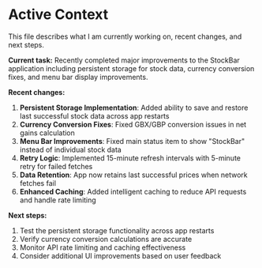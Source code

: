 # Active Context

This file describes what I am currently working on, recent changes, and next steps.

**Current task:**
Recently completed major improvements to the StockBar application including persistent storage for stock data, currency conversion fixes, and menu bar display improvements.

**Recent changes:**
1. **Persistent Storage Implementation**: Added ability to save and restore last successful stock data across app restarts
2. **Currency Conversion Fixes**: Fixed GBX/GBP conversion issues in net gains calculation
3. **Menu Bar Improvements**: Fixed main status item to show "StockBar" instead of individual stock data
4. **Retry Logic**: Implemented 15-minute refresh intervals with 5-minute retry for failed fetches
5. **Data Retention**: App now retains last successful prices when network fetches fail
6. **Enhanced Caching**: Added intelligent caching to reduce API requests and handle rate limiting

**Next steps:**
1. Test the persistent storage functionality across app restarts
2. Verify currency conversion calculations are accurate
3. Monitor API rate limiting and caching effectiveness
4. Consider additional UI improvements based on user feedback